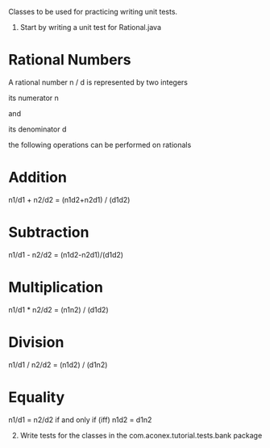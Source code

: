 Classes to be used for practicing writing unit tests.

1. Start by writing a unit test for Rational.java

Rational Numbers
================

A rational number n / d is represented by two integers

its numerator n

and

its denominator d

the following operations can be performed on rationals

Addition
========

n1/d1 + n2/d2 = (n1d2+n2d1) / (d1d2)

Subtraction
===========

n1/d1 - n2/d2 = (n1d2-n2d1)/(d1d2)

Multiplication
==============

n1/d1 * n2/d2 = (n1n2) / (d1d2)

Division
========

n1/d1 / n2/d2 = (n1d2) / (d1n2)

Equality
========

n1/d1 = n2/d2 if and only if (iff)  n1d2 = d1n2


2. Write tests for the classes in the com.aconex.tutorial.tests.bank package